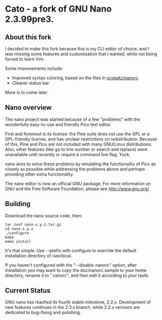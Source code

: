 
# Cato - a fork of GNU Nano 2.3.99pre3.

## About this fork

I decided to make this fork because this is my CLI editor of choice,
and I was missing some features and customization that I wanted,
while not being forced to learn Vim.

Some improvements include:

* Improved syntax coloring, based on the files in [scopatz/nanorc](https://github.com/scopatz/nanorc/).
* Cleaner status bar.

More is to come later.

## Nano overview

The nano project was started because of a few "problems" with the
wonderfully easy-to-use and friendly Pico text editor.

First and foremost is its license: the Pine suite does not use the
GPL or a GPL-friendly license, and has unclear restrictions on
redistribution.  Because of this, Pine and Pico are not included
with many GNU/Linux distributions.  Also, other features (like go
to line number or search and replace) were unavailable until
recently or require a command line flag.  Yuck.

nano aims to solve these problems by emulating the functionality of
Pico as closely as possible while addressing the problems above and
perhaps providing other extra functionality.

The nano editor is now an official GNU package.  For more
information on GNU and the Free Software Foundation, please see
http://www.gnu.org/.

## Building

Download the nano source code, then:

	tar zxvf nano-x.y.z.tar.gz
	cd nano-x.y.z
	./configure
	make
	make install

It's that simple.  Use --prefix with configure to override the
default installation directory of /usr/local.

If you haven't configured with the "--disable-nanorc" option, after
installation you may want to copy the doc/nanorc.sample to your
home directory, rename it to ".nanorc", and then edit it according
to your taste.

## Current Status

GNU nano has reached its fourth stable milestone, 2.2.x.
Development of new features continues in the 2.3.x branch, while
2.2.x versions are dedicated to bug-fixing and polishing.
